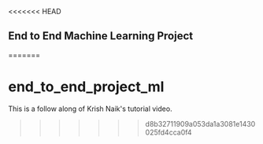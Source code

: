 <<<<<<< HEAD
## End to End Machine Learning Project
=======
# end_to_end_project_ml
This is a follow along of Krish Naik's tutorial video.
>>>>>>> d8b32711909a053da1a3081e1430025fd4cca0f4
